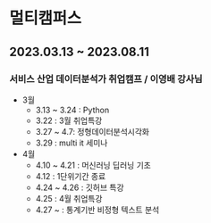 # 멀티캠퍼스 
## 2023.03.13 ~ 2023.08.11
### 서비스 산업 데이터분석가 취업캠프 / 이영배 강사님

- 3월
  - 3.13 ~ 3.24 : Python
  - 3.22 : 3월 취업특강
  - 3.27 ~ 4.7: 정형데이터분석시각화
  - 3.29 : multi it 세미나
- 4월
  - 4.10 ~ 4.21 : 머신러닝 딥러닝 기초
  - 4.12 : 1단위기간 종료
  - 4.24 ~ 4.26 : 깃허브 특강
  - 4.25 : 4월 취업특강
  - 4.27 ~ : 통계기반 비정형 텍스트 분석
